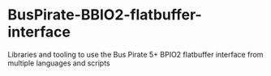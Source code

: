 # BusPirate-BBIO2-flatbuffer-interface
Libraries and tooling to use the Bus Pirate 5+ BPIO2 flatbuffer interface from multiple languages and scripts
